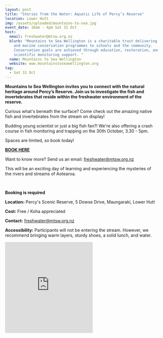 ```yaml
---
layout: post
title: "Stories from the Water: Aquatic Life of Percy’s Reserve"
location: Lower Hutt
img: /assets/uploaded/mountains-to-sea.jpg
event_date: 10am - 4pm Sat 31 Oct
host:
  email: freshwater@mtsw.org.nz
  blurb: "Mountains to Sea Wellington is a charitable trust delivering freshwater
    and marine conservation programmes to schools and the community.
    Conservation goals are achieved through education, restoration, and
    scientific monitoring support. "
  name: Mountains to Sea Wellington
  website: www.mountainstoseawellington.org
tag:
  - Sat 31 Oct
---
```

**Mountains to Sea Wellington invites you to connect with the natural heritage around Percy’s Reserve. Join us to investigate the fish and invertebrates that reside within the freshwater environment of the reserve.** 

Curious what's beneath the surface? Come check out the amazing native fish and invertebrates from the stream on display!

Budding young scientist or just a big fish fan?! We're also offering a crash course in fish monitoring and trapping on the 30th October, 3.30 - 5pm.

Spaces are limited, so book today! 

[**BOOK HERE** ](https://docs.google.com/forms/d/1gY-LjwTHPOsHz1fdj1ZlcOOWQxPKYdjuDHYL4fYapT0/viewform?edit_requested=true)

Want to know more? Send us an email: [freshwater@mtsw.org.nz](mailto:freshwater@mtsw.org.nz)

This will be an exciting day of learning and experiencing the mysteries of the rivers and streams of Aotearoa.

<br>

**Booking is required**

**Location:** Percy's Scenic Reserve, 5 Dowse Drive, Maungaraki, Lower Hutt

**Cost:** Free / Koha appreciated 

**Contact:** freshwater@mtsw.org.nz

**Accessibility:** Participants will not be entering the stream. However, we recommend bringing warm layers, sturdy shoes, a solid lunch, and water.

<iframe src="https://www.facebook.com/plugins/page.php?href=https%3A%2F%2Fwww.facebook.com%2Fmountainstoseawellington&tabs=header&width=289&height=300&small_header=true&adapt_container_width=true&hide_cover=false&show_facepile=true&appId" width="289" height="300" style="border:none;overflow:hidden" scrolling="no" frameborder="0" allowTransparency="true" allow="encrypted-media"></iframe>